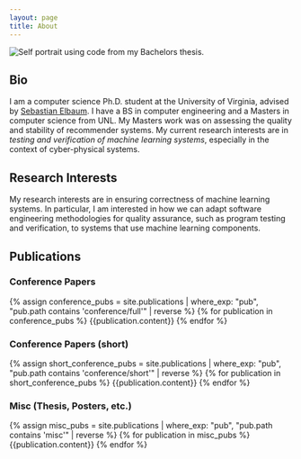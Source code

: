 ```yaml
---
layout: page
title: About
---
```


<img src="{{ '/assets/img/profile.png' | absolute_url }}" class="profile" alt="Self portrait using code from my Bachelors thesis.">

## Bio

I am a computer science Ph.D. student at the University of Virginia, advised by [Sebastian Elbaum](https://engineering.virginia.edu/faculty/sebastian-elbaum). I have a BS in computer engineering and a Masters in computer science from UNL. My Masters work was on assessing the quality and stability of recommender systems. My current research interests are in *testing and verification of machine learning systems*, especially in the context of cyber-physical systems.

## Research Interests

My research interests are in ensuring correctness of machine learning systems. In particular, I am interested in how we can adapt software engineering methodologies for quality assurance, such as program testing and verification, to systems that use machine learning components.

## Publications

### Conference Papers

{% assign conference_pubs = site.publications | where_exp: "pub", "pub.path contains 'conference/full'" | reverse %}
{% for publication in conference_pubs %}
{{publication.content}}
{% endfor %}

### Conference Papers (short)

{% assign short_conference_pubs = site.publications | where_exp: "pub", "pub.path contains 'conference/short'" | reverse %}
{% for publication in short_conference_pubs %}
{{publication.content}}
{% endfor %}

### Misc (Thesis, Posters, etc.)

{% assign misc_pubs = site.publications | where_exp: "pub", "pub.path contains 'misc'" | reverse %}
{% for publication in misc_pubs %}
{{publication.content}}
{% endfor %}

